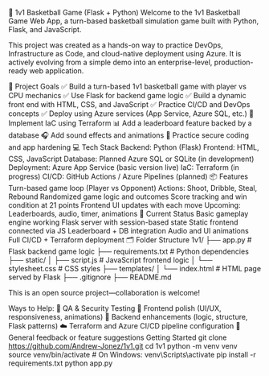🏀 1v1 Basketball Game (Flask + Python)
Welcome to the 1v1 Basketball Game Web App, a turn-based basketball simulation game built with Python, Flask, and JavaScript.

This project was created as a hands-on way to practice DevOps, Infrastructure as Code, and cloud-native deployment using Azure. It is actively evolving from a simple demo into an enterprise-level, production-ready web application.

🎯 Project Goals
✅ Build a turn-based 1v1 basketball game with player vs CPU mechanics
✅ Use Flask for backend game logic
✅ Build a dynamic front end with HTML, CSS, and JavaScript
✅ Practice CI/CD and DevOps concepts
✅ Deploy using Azure services (App Service, Azure SQL, etc.)
🚀 Implement IaC using Terraform
📊 Add a leaderboard feature backed by a database
🎧 Add sound effects and animations
🔐 Practice secure coding and app hardening
💻 Tech Stack
Backend: Python (Flask)
Frontend: HTML, CSS, JavaScript
Database: Planned Azure SQL or SQLite (in development)
Deployment: Azure App Service (basic version live)
IaC: Terraform (in progress)
CI/CD: GitHub Actions / Azure Pipelines (planned)
📦 Features
Turn-based game loop (Player vs Opponent)
Actions: Shoot, Dribble, Steal, Rebound
Randomized game logic and outcomes
Score tracking and win condition at 21 points
Frontend UI updates with each move
Upcoming: Leaderboards, audio, timer, animations
🚧 Current Status
 Basic gameplay engine working
 Flask server with session-based state
 Static frontend connected via JS
 Leaderboard + DB integration
 Audio and UI animations
 Full CI/CD + Terraform deployment
🗂️ Folder Structure
1v1/ ├── app.py # Flask backend game logic ├── requirements.txt # Python dependencies ├── static/ │ ├── script.js # JavaScript frontend logic │ └── stylesheet.css # CSS styles ├── templates/ │ └── index.html # HTML page served by Flask ├── .gitignore ├── README.md

This is an open source project—collaboration is welcome!

Ways to Help:
🧪 QA & Security Testing
🎨 Frontend polish (UI/UX, responsiveness, animations)
🧠 Backend enhancements (logic, structure, Flask patterns)
☁️ Terraform and Azure CI/CD pipeline configuration
📢 General feedback or feature suggestions
Getting Started
git clone https://github.com/Andrew-Jonez/1v1.git
cd 1v1
python -m venv venv
source venv/bin/activate  # On Windows: venv\Scripts\activate
pip install -r requirements.txt
python app.py